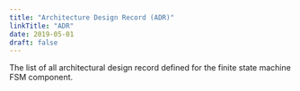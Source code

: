 ```yaml
---
title: "Architecture Design Record (ADR)"
linkTitle: "ADR"
date: 2019-05-01
draft: false
---
```


The list of all architectural design record defined for the finite state machine FSM component.